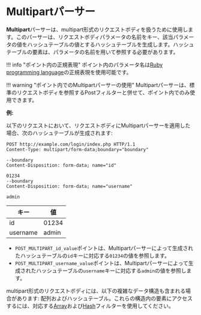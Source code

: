 [link-ruby]:                        http://ruby-doc.org/core-2.6.1/doc/regexp_rdoc.html
[link-multipart-array]:             array.md#the-example-of-using-the-multipart-parser-and-the-array-filter
[link-multipart-hash]:              hash.md#the-example-of-using-the-multipart-filter-and-the-hash-filter

# Multipartパーサー

**Multipart**パーサーは、multipart形式のリクエストボディを扱うために使用します。このパーサーは、リクエストボディパラメータの名前をキー、該当パラメータの値をハッシュテーブルの値とするハッシュテーブルを生成します。ハッシュテーブルの要素は、パラメータの名前を用いて参照する必要があります。

!!! info "ポイント内の正規表現"
    ポイント内のパラメータ名は[Ruby programming language][link-ruby]の正規表現を使用可能です。

!!! warning "ポイント内でのMultipartパーサーの使用"
    Multipartパーサーは、標準のリクエストボディを参照するPostフィルターと併せて、ポイント内でのみ使用できます。

**例:**

以下のリクエストにおいて、リクエストボディにMultipartパーサーを適用した場合、次のハッシュテーブルが生成されます:

```
POST http://example.com/login/index.php HTTP/1.1
Content-Type: multipart/form-data;boundary="boundary" 

--boundary 
Content-Disposition: form-data; name="id" 

01234 
--boundary 
Content-Disposition: form-data; name="username"

admin 
```

| キー     | 値      |
|----------|---------|
| id       | 01234   |
| username | admin   |

* `POST_MULTIPART_id_value`ポイントは、Multipartパーサーによって生成されたハッシュテーブルの`id`キーに対応する`01234`の値を参照します。
* `POST_MULTIPART_username_value`ポイントは、Multipartパーサーによって生成されたハッシュテーブルの`username`キーに対応する`admin`の値を参照します。

multipart形式のリクエストボディには、以下の複雑なデータ構造も含まれる場合があります: 配列およびハッシュテーブル。これらの構造内の要素にアクセスするには、対応する[Array][link-multipart-array]および[Hash][link-multipart-hash]フィルターを使用してください。